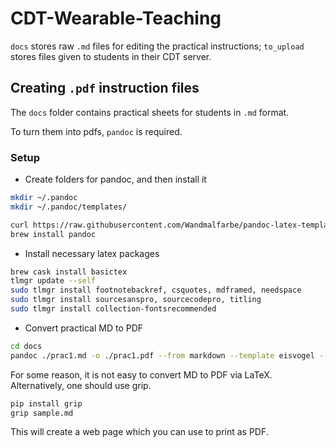 # CDT-Wearable-Teaching
`docs` stores raw `.md` files for editing the practical instructions; 
`to_upload` stores files given to students in their CDT server.


## Creating `.pdf` instruction files

The `docs` folder contains practical sheets for students in `.md` format. 

To turn them into pdfs, `pandoc` is required.

### Setup 

* Create folders for pandoc, and then install it 
```bash
mkdir ~/.pandoc
mkdir ~/.pandoc/templates/

curl https://raw.githubusercontent.com/Wandmalfarbe/pandoc-latex-template/master/eisvogel.tex -o ~/.pandoc/templates/eisvogel.latex
brew install pandoc
```

* Install necessary latex packages
```bash
brew cask install basictex
tlmgr update --self
sudo tlmgr install footnotebackref, csquotes, mdframed, needspace
sudo tlmgr install sourcesanspro, sourcecodepro, titling
sudo tlmgr install collection-fontsrecommended
```

* Convert practical MD to PDF
```bash
cd docs
pandoc ./prac1.md -o ./prac1.pdf --from markdown --template eisvogel --listings --pdf-engine xelatex
```

<!-- pandoc ./prac4.md -o ../to_upload/prac4.pdf --from markdown --template eisvogel --listings --pdf-engine xelatex -->

<!-- pandoc ./prac3.md -o ../to_upload/prac3.pdf --from markdown --template eisvogel --listings --pdf-engine xelatex -->

For some reason, it is not easy to convert MD to PDF via LaTeX. Alternatively, one should use grip.
```bash
pip install grip
grip sample.md
```
This will create a web page which you can use to print as PDF.

